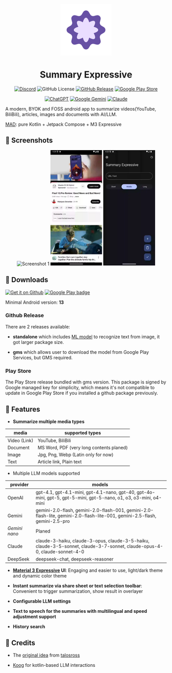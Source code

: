 <div style="text-align: center;">
<img src=".github/logo.webp"  width=160 height=160 alt="logo">

# Summary Expressive

[![Discord](https://img.shields.io/discord/1406171833119801394?style=flat&logo=discord&link=https%3A%2F%2Fdiscord.gg%2FWjN73wKTqd)](https://discord.gg/WjN73wKTqd)
![GitHub License](https://img.shields.io/github/license/kid1412621/SummaryExpressive)
[![GitHub Release](https://img.shields.io/github/v/release/kid1412621/SummaryExpressive)](https://github.com/kid1412621/SummaryExpressive/releases)
[![Google Play Store](https://img.shields.io/badge/Google_Play-414141?logo=google-play)](https://play.google.com/store/apps/details?id=me.nanova.summaryexpressive)

[![ChatGPT](https://img.shields.io/badge/ChatGPT-74aa9c?logo=openai&logoColor=white)](#)
[![Google Gemini](https://img.shields.io/badge/Google%20Gemini-886FBF?logo=googlegemini&logoColor=fff)](#)
[![Claude](https://img.shields.io/badge/Claude-D97757?logo=claude&logoColor=fff)](#)

</div>

A modern, BYOK and FOSS android app to summarize videos(YouTube, BiliBili), articles, images and
documents with AI/LLM.

[MAD](https://developer.android.com/courses/pathways/android-architecture): pure Kotlin + Jetpack Compose + M3 Expressive

## 📱 Screenshots

<div style="text-align: center;">
  <img src=".github/screenshots/screen1.webp" alt="Screenshot 1" width="32%">
  <img src=".github/screenshots/screen2.webp" alt="Screenshot 2" width="32%">
  <img src=".github/screenshots/screen3.webp" alt="Screenshot 3" width="32%">
</div>

## 🔗 Downloads

[![Get it on Github](https://images.weserv.nl/?url=https://s1.ax1x.com/2023/01/12/pSu1a36.png&h=80)](https://github.com/kid1412621/SummaryExpressive/releases)
[![Google Play badge](https://images.weserv.nl/?url=https://play.google.com/intl/en_us/badges/static/images/badges/en_badge_web_generic.png&h=80)](https://play.google.com/store/apps/details?id=me.nanova.summaryexpressive)

Minimal Android version: **13**

### Github Release

There are 2 releases available:

- **standalone** which
  includes [ML model](https://developers.google.com/ml-kit/vision/text-recognition/v2) to recognize
  text from image, it got larger package size.

- **gms** which allows user to download the model from Google Play Services, but GMS required.

### Play Store

The Play Store release bundled with gms version. This package is signed by Google managed key for
simplicity, which means it's not compatible to update in Google Play Store if you installed a github
package previously.

## 📖 Features

- **Summarize multiple media types**

| media        | supported types                          |
|--------------|------------------------------------------|
| Video (Link) | YouTube, BiliBili                        |
| Document     | MS Word, PDF (very long contents planed) |
| Image        | Jpg, Png, Webp (Latin only for now)      |
| Text         | Article link, Plain text                 |

- Multiple LLM models supported

| provider      | models                                                                                                                     |
|---------------|----------------------------------------------------------------------------------------------------------------------------|
| OpenAI        | gpt-4.1, gpt-4.1-mini, gpt-4.1-nano, gpt-40, gpt-4o-mini, gpt-5, gpt-5-mini, gpt-5-nano, o1, o3, o3-mini, o4-mini          |
| Gemini        | gemini-2.0-flash, gemini-2.0-flash-001, gemini-2.0-flash-lite, gemini-2.0-flash-lite-001, gemini-2.5-flash, gemini-2.5-pro |
| *Gemini nano* | Planed                                                                                                                     |
| Claude        | claude-3-haiku, claude-3-opus, claude-3-5-haiku, claude-3-5-sonnet, claude-3-7-sonnet, claude-opus-4-0, claude-sonnet-4-0  |
| DeepSeek      | deepseek-chat, deepseek-reasoner                                                                                           |

- **[Material 3 Expressive](https://m3.material.io/blog/building-with-m3-expressive) UI**: Engaging
  and easier to use, light/dark theme and dynamic color theme

- **Instant summarize via share sheet or text selection toolbar**: Convenient to trigger summarization, show result in overlayer

- **Configurable LLM settings**

- **Text to speech for the summaries with multilingual and speed adjustment support**

- **History search**

## 🌟 Credits

- The [original idea](https://github.com/talosross/SummaryYou)
  from [talosross](https://github.com/talosross)

- [Koog](https://koog.ai) for kotlin-based LLM interactions
